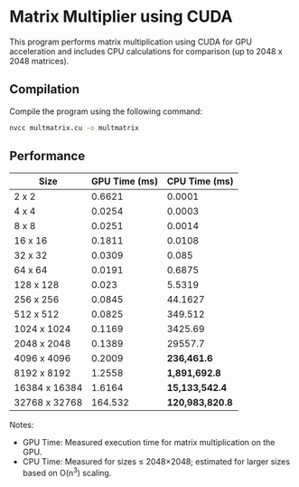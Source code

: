 # Matrix Multiplier using CUDA

This program performs matrix multiplication using CUDA for GPU acceleration and includes CPU calculations for comparison (up to 2048 x 2048 matrices).

## Compilation

Compile the program using the following command:

```bash
nvcc multmatrix.cu -o multmatrix
```

## Performance
| Size          | GPU Time (ms) | CPU Time (ms)        |
|---------------|---------------|----------------------|
| 2 x 2         | 0.6621        | 0.0001               |
| 4 x 4         | 0.0254        | 0.0003               |
| 8 x 8         | 0.0251        | 0.0014               |
| 16 x 16       | 0.1811        | 0.0108               |
| 32 x 32       | 0.0309        | 0.085                |
| 64 x 64       | 0.0191        | 0.6875               |
| 128 x 128     | 0.023         | 5.5319               |
| 256 x 256     | 0.0845        | 44.1627              |
| 512 x 512     | 0.0825        | 349.512              |
| 1024 x 1024   | 0.1169        | 3425.69              |
| 2048 x 2048   | 0.1389        | 29557.7              |
| 4096 x 4096   | 0.2009        | **236,461.6**        |
| 8192 x 8192   | 1.2558        | **1,891,692.8**      |
| 16384 x 16384 | 1.6164        | **15,133,542.4**     |
| 32768 x 32768 | 164.532       | **120,983,820.8**    |

Notes:
  - GPU Time: Measured execution time for matrix multiplication on the GPU.
  - CPU Time: Measured for sizes ≤ 2048×2048; estimated for larger sizes based on O(n<sup>3</sup>) scaling.
